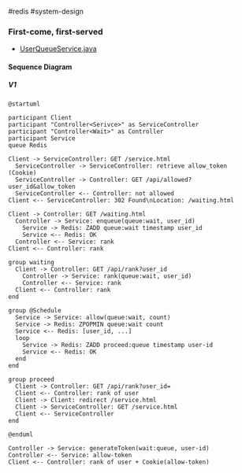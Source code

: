 #redis #system-design

### First-come, first-served

* [UserQueueService.java](https://github.com/morenice/fastcampus-2023-backend-advacned/blob/main/ch4/clip08/flow/src/main/java/com/fastcampus/flow/service/UserQueueService.java)

#### Sequence Diagram

##### V1

```plantuml
@startuml

participant Client
participant "Controller<Serivce>" as ServiceController
participant "Controller<Wait>" as Controller
participant Service
queue Redis

Client -> ServiceController: GET /service.html
  ServiceController -> ServiceController: retrieve allow_token (Cookie)
  ServiceController -> Controller: GET /api/allowed?user_id&allow_token
  ServiceController <-- Controller: not allowed
Client <-- ServiceController: 302 Found\nLocation: /waiting.html

Client -> Controller: GET /waiting.html
  Controller -> Service: enqueue(queue:wait, user_id)
    Service -> Redis: ZADD queue:wait timestamp user_id
    Service <-- Redis: OK
  Controller <-- Service: rank
Client <-- Controller: rank

group waiting
  Client -> Controller: GET /api/rank?user_id
    Controller -> Service: rank(queue:wait, user_id)
    Controller <-- Service: rank
  Client <-- Controller: rank
end

group @Schedule
  Service -> Service: allow(queue:wait, count)
  Service -> Redis: ZPOPMIN queue:wait count
  Service <-- Redis: [user_id, ...]
  loop
    Service -> Redis: ZADD proceed:queue timestamp user-id
    Service <-- Redis: OK
  end
end

group proceed
  Client -> Controller: GET /api/rank?user_id=
  Client <-- Controller: rank of user
  Client -> Client: redirect /service.html
  Client -> ServiceController: GET /service.html
  Client <-- ServiceController
end

@enduml
```

```
Controller -> Service: generateToken(wait:queue, user-id)
Controller <-- Service: allow-token
Client <-- Controller: rank of user + Cookie(allow-token)
```
